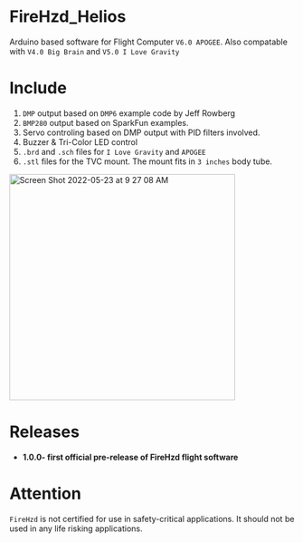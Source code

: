 # FireHzd_Helios
Arduino based software for Flight Computer ```V6.0 APOGEE```. Also compatable with ```V4.0 Big Brain``` and ```V5.0 I Love Gravity```
# Include 
1. ```DMP``` output based on ```DMP6``` example code by Jeff Rowberg
2. ```BMP280``` output based on SparkFun examples.
3. Servo controling based on DMP output with PID filters involved.
4. Buzzer & Tri-Color LED control
5. ```.brd``` and ```.sch``` files for ```I Love Gravity``` and ```APOGEE```
6. ```.stl``` files for the TVC mount. The mount fits in ```3 inches``` body tube.
<img width="399" alt="Screen Shot 2022-05-23 at 9 27 08 AM" src="https://user-images.githubusercontent.com/77249429/169842502-c7f8e23b-827c-4c74-8fa1-ee069d56a610.png">

# Releases

- **1.0.0- first official pre-release of FireHzd flight software**

# Attention
```FireHzd``` is not certified for use in safety-critical applications. It should not be used in any life risking applications.
